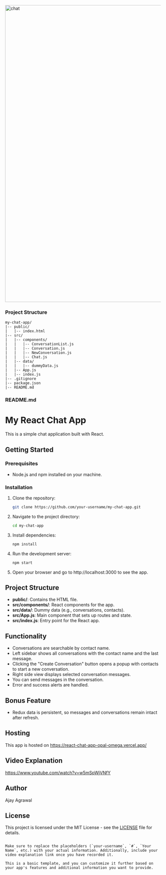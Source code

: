 
<img width="960" alt="chat" src="https://github.com/shyam728/react-chat-app/assets/116745835/beefbcb6-25e5-4cb3-9544-d6ad21733c21">

### Project Structure

```
my-chat-app/
|-- public/
|   |-- index.html
|-- src/
|   |-- components/
|   |   |-- ConversationList.js
|   |   |-- Conversation.js
|   |   |-- NewConversation.js
|   |   |-- Chat.js
|   |-- data/
|   |   |-- dummyData.js
|   |-- App.js
|   |-- index.js
|-- .gitignore
|-- package.json
|-- README.md
```

### README.md


# My React Chat App

This is a simple chat application built with React.

## Getting Started

### Prerequisites

- Node.js and npm installed on your machine.

### Installation

1. Clone the repository:

   ```bash
   git clone https://github.com/your-username/my-chat-app.git
   ```

2. Navigate to the project directory:

   ```bash
   cd my-chat-app
   ```

3. Install dependencies:

   ```bash
   npm install
   ```

4. Run the development server:

   ```bash
   npm start
   ```

5. Open your browser and go to http://localhost:3000 to see the app.

## Project Structure

- **public/**: Contains the HTML file.
- **src/components/**: React components for the app.
- **src/data/**: Dummy data (e.g., conversations, contacts).
- **src/App.js**: Main component that sets up routes and state.
- **src/index.js**: Entry point for the React app.

## Functionality

- Conversations are searchable by contact name.
- Left sidebar shows all conversations with the contact name and the last message.
- Clicking the "Create Conversation" button opens a popup with contacts to start a new conversation.
- Right side view displays selected conversation messages.
- You can send messages in the conversation.
- Error and success alerts are handled.

## Bonus Feature

- Redux data is persistent, so messages and conversations remain intact after refresh.

## Hosting

This app is hosted on https://react-chat-app-opal-omega.vercel.app/

## Video Explanation

https://www.youtube.com/watch?v=w5mSpWjVNfY <!-- Provide the link to your video explanation here -->

## Author

Ajay Agrawal

## License

This project is licensed under the MIT License - see the [LICENSE](LICENSE) file for details.
```

Make sure to replace the placeholders (`your-username`, `#`, `Your Name`, etc.) with your actual information. Additionally, include your video explanation link once you have recorded it.

This is a basic template, and you can customize it further based on your app's features and additional information you want to provide.

